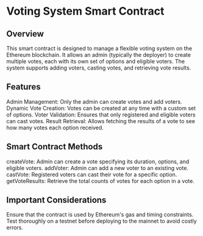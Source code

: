 # Voting System Smart Contract

## Overview
This smart contract is designed to manage a flexible voting system on the Ethereum blockchain. It allows an admin (typically the deployer) to create multiple votes, each with its own set of options and eligible voters. The system supports adding voters, casting votes, and retrieving vote results.

## Features
Admin Management: Only the admin can create votes and add voters.
Dynamic Vote Creation: Votes can be created at any time with a custom set of options.
Voter Validation: Ensures that only registered and eligible voters can cast votes.
Result Retrieval: Allows fetching the results of a vote to see how many votes each option received.

## Smart Contract Methods
createVote: Admin can create a vote specifying its duration, options, and eligible voters.
addVoter: Admin can add a new voter to an existing vote.
castVote: Registered voters can cast their vote for a specific option.
getVoteResults: Retrieve the total counts of votes for each option in a vote.

## Important Considerations
Ensure that the contract is used by Ethereum's gas and timing constraints.
Test thoroughly on a testnet before deploying to the mainnet to avoid costly errors.
